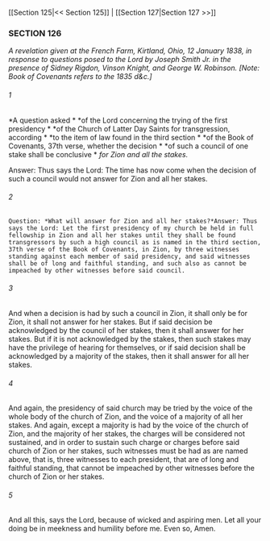 [[Section 125|<< Section 125]]  |  [[Section 127|Section 127 >>]]

### SECTION 126

*A revelation given at the French Farm, Kirtland, Ohio, 12 January 1838, in response to questions posed to the Lord by Joseph Smith Jr. in the presence of Sidney Rigdon, Vinson Knight, and George W. Robinson. [Note: *Book of Covenants* refers to the 1835 d&c.]*

###### 1

*A question asked *
*of the Lord concerning the trying of the first presidency *
*of the Church of Latter Day Saints for transgression, according *
*to the item of law found in the third section *
*of the Book of Covenants, 37th verse, whether the decision *
*of such a council of one stake shall be conclusive *
*for Zion and all the stakes.*


Answer: Thus says the Lord: The time has now come when the decision of such a council would not answer for Zion and all her stakes.

###### 2

    Question: *What will answer for Zion and all her stakes?*Answer: Thus says the Lord: Let the first presidency of my church be held in full fellowship in Zion and all her stakes until they shall be found transgressors by such a high council as is named in the third section, 37th verse of the Book of Covenants, in Zion, by three witnesses standing against each member of said presidency, and said witnesses shall be of long and faithful standing, and such also as cannot be impeached by other witnesses before said council.

###### 3
And when a decision is had by such a council in Zion, it shall only be for Zion, it shall not answer for her stakes. But if said decision be acknowledged by the council of her stakes, then it shall answer for her stakes. But if it is not acknowledged by the stakes, then such stakes may have the privilege of hearing for themselves, or if said decision shall be acknowledged by a majority of the stakes, then it shall answer for all her stakes.

###### 4
And again, the presidency of said church may be tried by the voice of the whole body of the church of Zion, and the voice of a majority of all her stakes. And again, except a majority is had by the voice of the church of Zion, and the majority of her stakes, the charges will be considered not sustained, and in order to sustain such charge or charges before said church of Zion or her stakes, such witnesses must be had as are named above, that is, three witnesses to each president, that are of long and faithful standing, that cannot be impeached by other witnesses before the church of Zion or her stakes.

###### 5
And all this, says the Lord, because of wicked and aspiring men. Let all your doing be in meekness and humility before me. Even so, Amen.